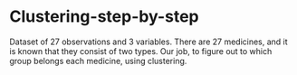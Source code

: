 # Clustering-step-by-step

Dataset of 27 observations and 3 variables.
There are 27 medicines, and it is known that they consist of two types. Our job, to figure out to which group belongs each medicine, using clustering.
